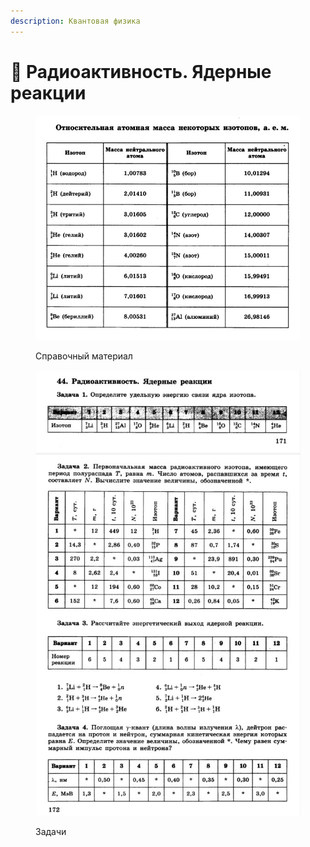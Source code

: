 ```yaml
---
description: Квантовая физика
---
```


# 📗 Радиоактивность. Ядерные реакции

<figure><img src="../../../.gitbook/assets/image (16).png" alt=""><figcaption><p>Справочный материал</p></figcaption></figure>

<figure><img src="../../../.gitbook/assets/image (21).png" alt=""><figcaption><p>Задачи</p></figcaption></figure>
